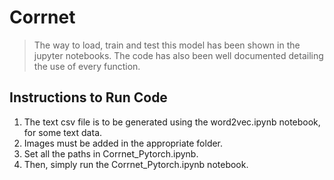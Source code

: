# Corrnet

> The way to load, train and test this model has been shown in the jupyter notebooks. The code has also been well documented detailing the use of every function.

## Instructions to Run Code
1. The text csv file is to be generated using the word2vec.ipynb notebook, for some text data.
2. Images must be added in the appropriate folder.
3. Set all the paths in Corrnet_Pytorch.ipynb.
4. Then, simply run the Corrnet_Pytorch.ipynb notebook.